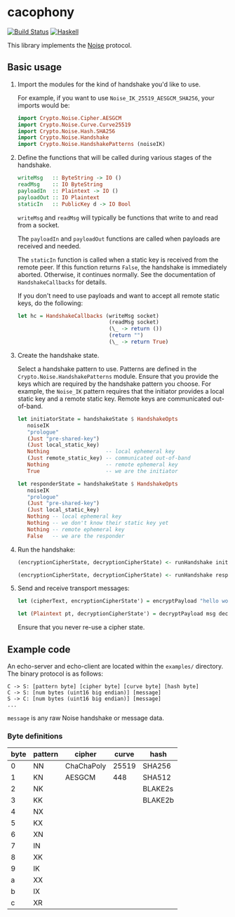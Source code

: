 # cacophony

[![Build Status](https://travis-ci.org/centromere/cacophony.svg?branch=master)](https://travis-ci.org/centromere/cacophony)
[![Haskell](http://b.repl.ca/v1/language-haskell-blue.png)](http://www.haskell.org)

This library implements the [Noise](https://github.com/trevp/noise/blob/master/noise.md) protocol.

## Basic usage

1. Import the modules for the kind of handshake you'd like to use.

   For example, if you want to use `Noise_IK_25519_AESGCM_SHA256`, your imports would be:
   ```haskell
   import Crypto.Noise.Cipher.AESGCM
   import Crypto.Noise.Curve.Curve25519
   import Crypto.Noise.Hash.SHA256
   import Crypto.Noise.Handshake
   import Crypto.Noise.HandshakePatterns (noiseIK)
   ```

2. Define the functions that will be called during various stages of the handshake.
   ```haskell
   writeMsg   :: ByteString -> IO ()
   readMsg    :: IO ByteString
   payloadIn  :: Plaintext -> IO ()
   payloadOut :: IO Plaintext
   staticIn   :: PublicKey d -> IO Bool
   ```

   `writeMsg` and `readMsg` will typically be functions that write to and read from a socket.

   The `payloadIn` and `payloadOut` functions are called when payloads are received and needed.

   The `staticIn` function is called when a static key is received from the remote peer.
   If this function returns `False`, the handshake is immediately aborted. Otherwise, it
   continues normally. See the documentation of `HandshakeCallbacks` for details.

   If you don't need to use payloads and want to accept all remote static keys, do the following:
   ```haskell
   let hc = HandshakeCallbacks (writeMsg socket)
                                (readMsg socket)
                                (\_ -> return ())
                                (return "")
                                (\_ -> return True)
   ```

3. Create the handshake state.

   Select a handshake pattern to use. Patterns are defined in the `Crypto.Noise.HandshakePatterns` module.
   Ensure that you provide the keys which are required by the handshake pattern you choose. For example,
   the `Noise_IK` pattern requires that the initiator provides a local static key and a remote static key.
   Remote keys are communicated out-of-band.
   ```haskell
   let initiatorState = handshakeState $ HandshakeOpts
      noiseIK
      "prologue"
      (Just "pre-shared-key")
      (Just local_static_key)
      Nothing                  -- local ephemeral key
      (Just remote_static_key) -- communicated out-of-band
      Nothing                  -- remote ephemeral key
      True                     -- we are the initiator
   ```

   ```haskell
   let responderState = handshakeState $ HandshakeOpts
      noiseIK
      "prologue"
      (Just "pre-shared-key")
      (Just local_static_key)
      Nothing -- local ephemeral key
      Nothing -- we don't know their static key yet
      Nothing -- remote ephemeral key
      False   -- we are the responder
   ```

4. Run the handshake:
   ```haskell
   (encryptionCipherState, decryptionCipherState) <- runHandshake initiatorState hc
   ```

   ```haskell
   (encryptionCipherState, decryptionCipherState) <- runHandshake responderState hc
   ```

5. Send and receive transport messages:
   ```haskell
   let (cipherText, encryptionCipherState') = encryptPayload "hello world" encryptionCipherState
   ```

   ```haskell
   let (Plaintext pt, decryptionCipherState') = decryptPayload msg decryptionCipherState
   ```

   Ensure that you never re-use a cipher state.

## Example code

An echo-server and echo-client are located within the `examples/` directory. The binary protocol is as follows:
```
C -> S: [pattern byte] [cipher byte] [curve byte] [hash byte]
C -> S: [num bytes (uint16 big endian)] [message]
S -> C: [num bytes (uint16 big endian)] [message]
...
```

`message` is any raw Noise handshake or message data.

### Byte definitions

| byte | pattern | cipher     | curve | hash    |
|------|---------|------------|-------|---------|
| 0    | NN      | ChaChaPoly | 25519 | SHA256  |
| 1    | KN      | AESGCM     | 448   | SHA512  |
| 2    | NK      |            |       | BLAKE2s |
| 3    | KK      |            |       | BLAKE2b |
| 4    | NX      |            |       |         |
| 5    | KX      |            |       |         |
| 6    | XN      |            |       |         |
| 7    | IN      |            |       |         |
| 8    | XK      |            |       |         |
| 9    | IK      |            |       |         |
| a    | XX      |            |       |         |
| b    | IX      |            |       |         |
| c    | XR      |            |       |         |
